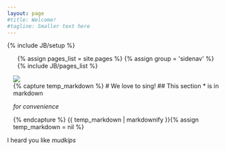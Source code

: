```yaml
---
layout: page
#title: Welcome!
#tagline: Smaller text here
---
```

{% include JB/setup %}

<!-- Navigation -->
<div class="row">
  <div class="span2">
    <ul class="c-nav-side">
      {% assign pages_list = site.pages %}
      {% assign group = 'sidenav' %}
      {% include JB/pages_list %}
    </ul>
  </div>
  <div class="span10 banner-section">
    <div class="row-fluid" style="padding-left: 1em">
      <div class="span8">
        <div class="framecontainer">
          <img src="http://www.cavemanchorus.org/images/chorus2011z.jpg" class="framed" />
        </div>
      </div>
      <div class="span4">
{% capture temp_markdown %}
# We love to sing!
## This section
* is in markdown

*for convenience*

{% endcapture %}
{{ temp_markdown | markdownify }}{% assign temp_markdown = nil %}
      </div>
    </div>
  </div>
</div>

I heard you like *mudkips*